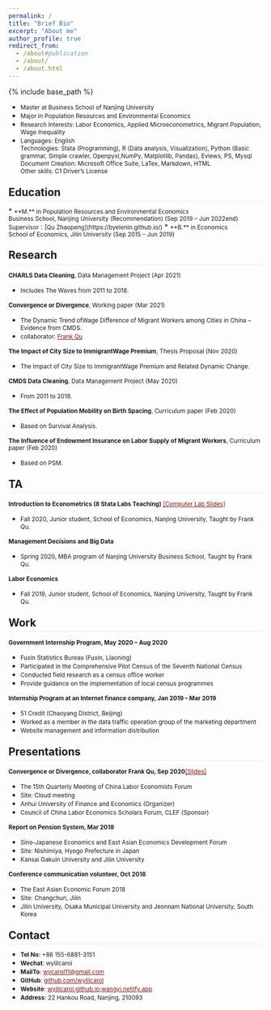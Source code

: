 ```yaml
---
permalink: /
title: "Brief Bio"
excerpt: "About me"
author_profile: true
redirect_from: 
  - /about#publication
  - /about/
  - /about.html
---
```

<style>
.page__content p {
    margin: 0 0 0em;
}
p{
    /*margin: 0;*/
    /*padding: -30;*/
    /*line-height: 15px;*/
}
a{
	color:#7c1313;
}
ul{
    /*margin: 0;*/
    /*padding: -30;*/
    line-height: 15px;
    margin-block-start: 0em;
    margin-block-end: 0em;
}
ul li, ol li {
    margin-bottom: 0.em;
}
h1, h2, h3, h4, h5, h6 {
	padding-bottom: 0.2em;
	margin: 1em 0 0.5em;
	border-bottom: 2px solid #f2f3f3;
}
</style>
{% include base_path %} 
* <small>Master at Business School of Nanjing University</small> 
* <small>Major in Population Resources and Environmental Economics</small>  
* <small>Research Interests: Labor Economics, Applied Microeconometrics, Migrant Population, Wage Inequality</small>  
* <small>Languages: English<br>
	Technologies: Stata (Programming), R (Data analysis, Visualization), Python (Basic grammar, Simple crawler, Openpyxl,NumPy, Matplotlib, Pandas), Eviews, PS, Mysql<br>
	Document Creation: Microsoft Office Suite, LaTex, Markdown, HTML<br>
	Other skills: C1 Driver’s License  </small> 


<h2 id="education">Education</h2> 
* <small>**M.** in Population Resources and Environmental Economics<br>
	Business School, Nanjing University (Recommendation) (Sep 2019 – Jun 2022end)<br>
	Supervisor：[Qu Zhaopeng](https://byelenin.github.io/)</small> 
* <small>**B.** in Economics<br>
	School of Economics, Jilin University (Sep 2015 – Jun 2019) </small>  

<h2 id="research">Research</h2> 

<small>**CHARLS Data Cleaning**, Data Management Project (Apr 2021)</small> 
* <small>Includes The Waves from 2011 to 2018.</small>

<small>**Convergence or Divergence**, Working paper (Mar 2021)</small> 
* <small>The Dynamic Trend ofWage Difference of Migrant Workers among Cities in China – Evidence from CMDS.</small>
* <small>collaborator: [Frank Qu](https://byelenin.github.io/)</small>

<small>**The Impact of City Size to ImmigrantWage Premium**, Thesis Proposal (Nov 2020)</small> 
* <small>The Impact of City Size to ImmigrantWage Premium and Related Dynamic Change.</small>

<small>**CMDS Data Cleaning**, Data Management Project (May 2020)</small> 
* <small>From 2011 to 2018.</small>

<small>**The Effect of Population Mobility on Birth Spacing**, Curriculum paper (Feb 2020)</small> 
* <small>Based on Survival Analysis.</small>

<small>**The Influence of Endowment Insurance on Labor Supply of Migrant Workers**, Curriculum paper (Feb 2020)</small> 
* <small>Based on PSM.</small>

<h2 id="ta">TA</h2> 

<small>**Introduction to Econometrics (8 Stata Labs Teaching)** [[Computer Lab Slides]](https://wylilcarol.github.io/Labs.html)</small> 
* <small>Fall 2020, Junior student, School of Economics, Nanjing University, Taught by Frank Qu. </small> 

<small>**Management Decisions and Big Data**</small>  
* <small>Spring 2020, MBA program of Nanjing University Business School, Taught by Frank Qu. </small> 

<small>**Labor Economics**</small> 
* <small>Fall 2019, Junior student, School of Economics, Nanjing University, Taught by Frank Qu. </small> 

<h2 id="work">Work</h2> 

<small>**Government Internship Program, May 2020 – Aug 2020**</small> 
* <small>Fuxin Statistics Bureau (Fuxin, Liaoning)</small>
* <small>Participated in the Comprehensive Pilot Census of the Seventh National Census</small>
* <small>Conducted field research as a census office worker</small>
* <small>Provide guidance on the implementation of local census programmes</small>

<small>**Internship Program at an Internet finance company, Jan 2019 – Mar 2019**</small> 
* <small>51 Credit (Chaoyang District, Beijing)</small>
* <small>Worked as a member in the data traffic operation group of the marketing department</small>
* <small>Website management and information distribution</small>

<h2 id="presentations">Presentations</h2> 

<small>**Convergence or Divergence, collaborator Frank Qu, Sep 2020**[[Slides]](https://wylilcarol.github.io/files/Convergence.pdf)</small> 
* <small>The 15th Quarterly Meeting of China Labor Economists Forum</small>
* <small>Site: Cloud meeting</small>
* <small>Anhui University of Finance and Economics (Organizer)</small>
* <small>Council of China Labor Economics Scholars Forum, CLEF (Sponsor)</small>

<small>**Report on Pension System, Mar 2018**</small> 
* <small>Sino-Japanese Economics and East Asian Economics Development Forum</small>
* <small>Site: Nishimiya, Hyogo Prefecture in Japan</small>
* <small>Kansai Gakuin University and Jilin University</small>

<small>**Conference communication volunteer, Oct 2018**</small> 
* <small>The East Asian Economic Forum 2018</small>
* <small>Site: Changchun, Jilin</small>
* <small>Jilin University, Osaka Municipal University and Jeonnam National University, South Korea</small>

<h2 id="contact">Contact</h2>

* <small>**Tel No**: +86 155-6881-3151</small> 
* <small>**Wechat**: wylilcarol</small> 
* <small>**MailTo**: wycarol11@gmail.com</small>  
* <small>**GitHub**: [github.com/wylilcarol](https://github.com/wylilcarol)</small> 
* <small>**Website**: [wylilcarol.github.io](https://wylilcarol.github.io/);[wangyi.netlify.app](https://wangyi.netlify.app)</small>
* <small>**Address**: 22 Hankou Road, Nanjing, 210093</small> 
